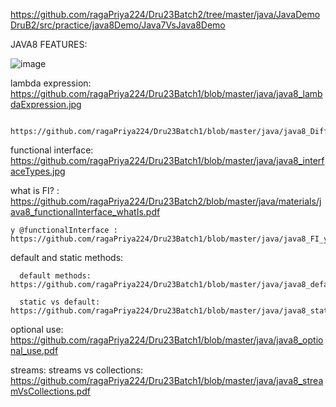 https://github.com/ragaPriya224/Dru23Batch2/tree/master/java/JavaDemoDruB2/src/practice/java8Demo/Java7VsJava8Demo

JAVA8 FEATURES:

![image](https://github.com/ragaPriya224/Dru23Batch1/assets/90038032/b65ee1e2-80cb-4d62-89f1-550e6136c9f1)

lambda expression: https://github.com/ragaPriya224/Dru23Batch1/blob/master/java/java8_lambdaExpression.jpg

                    https://github.com/ragaPriya224/Dru23Batch1/blob/master/java/java8_DifferentLambdaSyntax.png

functional interface: https://github.com/ragaPriya224/Dru23Batch1/blob/master/java/java8_interfaceTypes.jpg

   what is FI? :  https://github.com/ragaPriya224/Dru23Batch2/blob/master/java/materials/java8_functionalInterface_whatIs.pdf

    y @functionalInterface :  https://github.com/ragaPriya224/Dru23Batch1/blob/master/java/java8_FI_y_annotation.pdf
  
 default and static methods: 
 
      default methods: https://github.com/ragaPriya224/Dru23Batch1/blob/master/java/java8_defaultMethod_why.pdf
      
      static vs default: https://github.com/ragaPriya224/Dru23Batch1/blob/master/java/java8_staticVsdefault.pdf
      
optional use: https://github.com/ragaPriya224/Dru23Batch1/blob/master/java/java8_optional_use.pdf

streams: streams vs collections: https://github.com/ragaPriya224/Dru23Batch1/blob/master/java/java8_streamVsCollections.pdf
